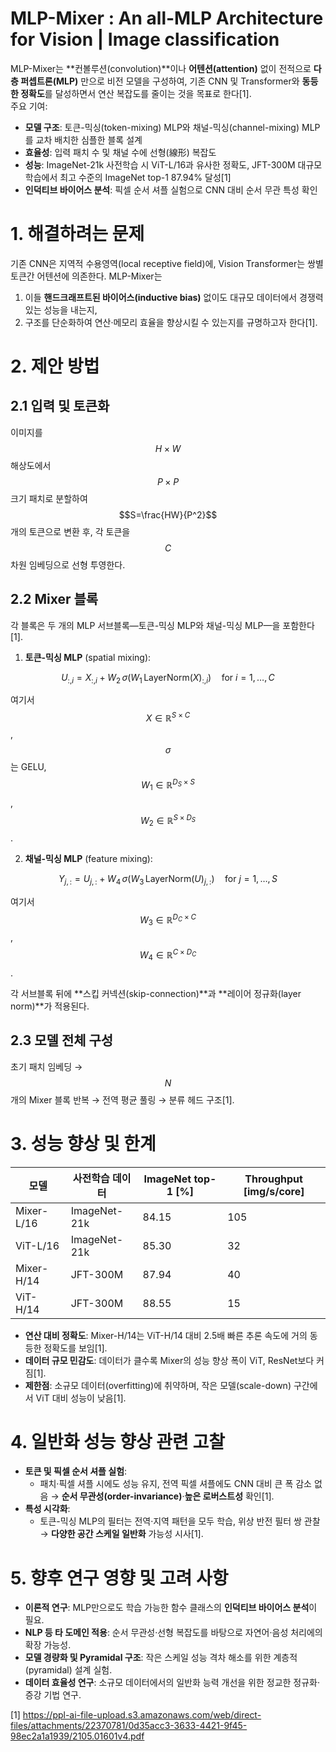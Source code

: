 # MLP-Mixer : An all-MLP Architecture for Vision | Image classification

MLP-Mixer는 **컨볼루션(convolution)**이나 **어텐션(attention)** 없이 전적으로 **다층 퍼셉트론(MLP)** 만으로 비전 모델을 구성하여, 기존 CNN 및 Transformer와 **동등한 정확도**를 달성하면서 연산 복잡도를 줄이는 것을 목표로 한다[1].  
주요 기여:
- **모델 구조**: 토큰-믹싱(token-mixing) MLP와 채널-믹싱(channel-mixing) MLP를 교차 배치한 심플한 블록 설계  
- **효율성**: 입력 패치 수 및 채널 수에 선형(線形) 복잡도  
- **성능**: ImageNet-21k 사전학습 시 ViT-L/16과 유사한 정확도, JFT-300M 대규모 학습에서 최고 수준의 ImageNet top-1 87.94% 달성[1]
- **인덕티브 바이어스 분석**: 픽셀 순서 셔플 실험으로 CNN 대비 순서 무관 특성 확인  

# 1. 해결하려는 문제  
기존 CNN은 지역적 수용영역(local receptive field)에, Vision Transformer는 쌍별 토큰간 어텐션에 의존한다. MLP-Mixer는  
1) 이들 **핸드크래프트된 바이어스(inductive bias)** 없이도 대규모 데이터에서 경쟁력 있는 성능을 내는지,  
2) 구조를 단순화하여 연산·메모리 효율을 향상시킬 수 있는지를 규명하고자 한다[1].

# 2. 제안 방법  
## 2.1 입력 및 토큰화  
이미지를 $$H\times W$$ 해상도에서 $$P\times P$$ 크기 패치로 분할하여 $$S=\frac{HW}{P^2}$$개의 토큰으로 변환 후, 각 토큰을 $$C$$차원 임베딩으로 선형 투영한다.

## 2.2 Mixer 블록  
각 블록은 두 개의 MLP 서브블록—토큰-믹싱 MLP와 채널-믹싱 MLP—을 포함한다[1].

1. **토큰-믹싱 MLP** (spatial mixing):

$$
   U_{:,i} = X_{:,i} + W_2\,\sigma\bigl(W_1\,\mathrm{LayerNorm}(X)_{:,i}\bigr)
   \quad\text{for }i=1,\dots,C
$$

   여기서 $$X\in\mathbb{R}^{S\times C}$$, $$\sigma$$는 GELU, $$W_1\in\mathbb{R}^{D_S\times S}$$, $$W_2\in\mathbb{R}^{S\times D_S}$$.

2. **채널-믹싱 MLP** (feature mixing):

$$
   Y_{j,:} = U_{j,:} + W_4\,\sigma\bigl(W_3\,\mathrm{LayerNorm}(U)_{j,:}\bigr)
   \quad\text{for }j=1,\dots,S
$$

   여기서 $$W_3\in\mathbb{R}^{D_C\times C}$$, $$W_4\in\mathbb{R}^{C\times D_C}$$.

각 서브블록 뒤에 **스킵 커넥션(skip-connection)**과 **레이어 정규화(layer norm)**가 적용된다.

## 2.3 모델 전체 구성  
초기 패치 임베딩 → $$N$$개의 Mixer 블록 반복 → 전역 평균 풀링 → 분류 헤드 구조[1].

# 3. 성능 향상 및 한계  
| 모델          | 사전학습 데이터       | ImageNet top-1 [%] | Throughput [img/s/core] |
|--------------|---------------------|--------------------|-------------------------|
| Mixer-L/16   | ImageNet-21k        | 84.15               | 105                     |
| ViT-L/16     | ImageNet-21k        | 85.30               | 32                      |
| Mixer-H/14   | JFT-300M            | 87.94               | 40                      |
| ViT-H/14     | JFT-300M            | 88.55               | 15                      |

- **연산 대비 정확도**: Mixer-H/14는 ViT-H/14 대비 2.5배 빠른 추론 속도에 거의 동등한 정확도를 보임[1].  
- **데이터 규모 민감도**: 데이터가 클수록 Mixer의 성능 향상 폭이 ViT, ResNet보다 커짐[1].  
- **제한점**: 소규모 데이터(overfitting)에 취약하며, 작은 모델(scale-down) 구간에서 ViT 대비 성능이 낮음[1].

# 4. 일반화 성능 향상 관련 고찰  
- **토큰 및 픽셀 순서 셔플 실험**:  
  - 패치·픽셀 셔플 시에도 성능 유지, 전역 픽셀 셔플에도 CNN 대비 큰 폭 감소 없음 → **순서 무관성(order-invariance)**·**높은 로버스트성** 확인[1].  
- **특성 시각화**:  
  - 토큰-믹싱 MLP의 필터는 전역·지역 패턴을 모두 학습, 위상 반전 필터 쌍 관찰 → **다양한 공간 스케일 일반화** 가능성 시사[1].

# 5. 향후 연구 영향 및 고려 사항  
- **이론적 연구**: MLP만으로도 학습 가능한 함수 클래스의 **인덕티브 바이어스 분석**이 필요.  
- **NLP 등 타 도메인 적용**: 순서 무관성·선형 복잡도를 바탕으로 자연어·음성 처리에의 확장 가능성.  
- **모델 경량화 및 Pyramidal 구조**: 작은 스케일 성능 격차 해소를 위한 계층적(pyramidal) 설계 실험.  
- **데이터 효율성 연구**: 소규모 데이터에서의 일반화 능력 개선을 위한 정교한 정규화·증강 기법 연구.

[1] https://ppl-ai-file-upload.s3.amazonaws.com/web/direct-files/attachments/22370781/0d35acc3-3633-4421-9f45-98ec2a1a1939/2105.01601v4.pdf

